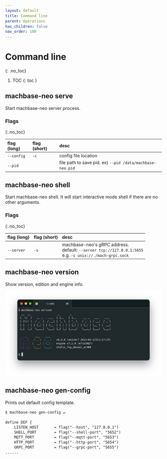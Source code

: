 ```yaml
---
layout: default
title: Command line
parent: Operations
has_children: false
nav_order: 100
---
```


# Command line
{: .no_toc}

1. TOC
{: toc }

## machbase-neo serve

Start machbase-neo server process.

### Flags
{:.no_toc}

| flag (long)     | flag (short) | desc                                                      |
|:----------------|:-------------|:----------------------------------------------------------|
| `--config`      | `-c`         | config file location                                      |
| `--pid`         |              | file path to save pid. ex) `--pid /data/machbase-neo.pid` |


## machbase-neo shell

Start machbase-neo shell. It will start interactive mode shell if there are no other arguments.

### Flags
{:.no_toc}

| flag (long)     | flag (short) | desc                                                      |
|:----------------|:-------------|:----------------------------------------------------------|
| `--server`      | `-s`         | machbase-neo's gRPC address. <br/> default: `--server tcp://127.0.0.1:5655` <br/> e.g. `-s unix://./mach-grpc.sock` |


## machbase-neo version

Show version, edition and engine info.

![machbase-neo_version](./img/machbase-neo-version.png)

## machbase-neo gen-config

Prints out default config template.

```
$ machbase-neo gen-config ↵

define DEF {
    LISTEN_HOST       = flag("--host", "127.0.0.1")
    SHELL_PORT        = flag("--shell-port", "5652")
    MQTT_PORT         = flag("--mqtt-port", "5653")
    HTTP_PORT         = flag("--http-port", "5654")
    GRPC_PORT         = flag("--grpc-port", "5655")
......
```
